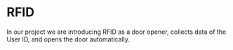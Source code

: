 # RFID
In our project we are introducing RFID as a door opener, collects data of the User ID, and opens the door automatically. 
